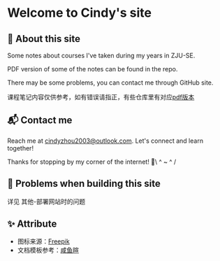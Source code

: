 # Welcome to Cindy's site
## 🌈 About this site
Some notes about courses I've taken during my years in ZJU-SE.

PDF version of some of the notes can be found in the repo.

There may be some problems, you can contact me through GitHub site.

课程笔记内容仅供参考，如有错误请指正，有些仓库里有对应[pdf版本](https://github.com/CindyZhou2003/mymkdocs/tree/master/docs/pdf)

## 📬 Contact me
Reach me at cindyzhou2003@outlook.com. Let's connect and learn together!

Thanks for stopping by my corner of the internet! 💫\\ ^ ~ ^ /

## 🚩 Problems when building this site
详见 其他-部署网站时的问题

## ✨ Attribute
- 图标来源：[Freepik](https://www.freepik.com)
- 文档模板参考：[咸鱼暄](https://github.com/xuan-insr/xuan-insr.github.io)


